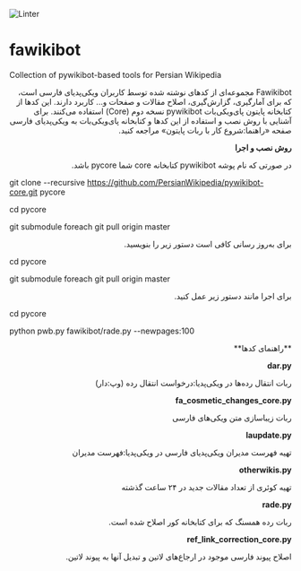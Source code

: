 ![Linter](https://github.com/PersianWikipedia/fawikibot/actions/workflows/linter.yml/badge.svg)

# fawikibot
Collection of pywikibot-based tools for Persian Wikipedia

<div dir="rtl">
Fawikibot مجموعه‌ای از کدهای نوشته شده توسط کاربران ویکی‌پدیای فارسی است، که برای آمارگیری، گزارش‌گیری، اصلاح مقالات و صفحات و... کاربرد دارند. این کدها از کتابخانه پایتون پای‌ویکی‌بات pywikibot نسخه دوم (Core) استفاده می‌کنند. برای آشنایی با روش نصب و استفاده از این کدها و کتابخانه پای‌ویکی‌بات به ویکی‌پدیای فارسی صفحه «راهنما:شروع کار با ربات پایتون» مراجعه کنید.

**روش نصب و اجرا**

در صورتی که نام پوشه pywikibot کتابخانه core شما pycore باشد.
<div dir="ltr">

   git clone --recursive https://github.com/PersianWikipedia/pywikibot-core.git pycore
   
   cd pycore
   
   git submodule foreach git pull origin master

<div dir="rtl">

برای به‌روز رسانی کافی است دستور زیر را بنویسید.

<div dir="ltr">

   cd pycore
   
   git submodule foreach git pull origin master


<div dir="rtl">
برای اجرا مانند دستور زیر عمل کنید.

<div dir="ltr">

   cd pycore
   
   python pwb.py fawikibot/rade.py --newpages:100


<div dir="rtl">
**راهنمای کدها**

**dar.py**

ربات انتقال رده‌ها در ویکی‌پدیا:درخواست انتقال رده (وپ:دار)

**fa_cosmetic_changes_core.py**

ربات زیباسازی متن ویکی‌های فارسی

**laupdate.py**

تهیه فهرست مدیران ویکی‌پدیای فارسی در ویکی‌پدیا:فهرست مدیران

**otherwikis.py**

تهیه کوئری از تعداد مقالات جدید در ۲۴ ساعت گذشته

**rade.py**

ربات رده همسنگ که برای کتابخانه کور اصلاح شده است.

**ref_link_correction_core.py**

اصلاح پیوند فارسی موجود در ارجاع‌های لاتین و تبدیل آنها به پیوند لاتین.
